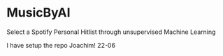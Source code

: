 # MusicByAI
Select a Spotify Personal Hitlist through unsupervised Machine Learning

I have setup the repo Joachim! 22-06
